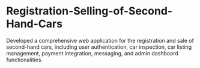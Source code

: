# Registration-Selling-of-Second-Hand-Cars
Developed a comprehensive web application for the registration and sale of second-hand cars, including user authentication, car inspection, car listing management, payment integration, messaging, and admin dashboard functionalities.
